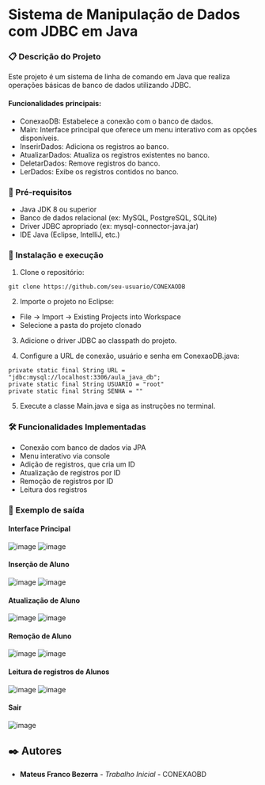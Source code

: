 # Sistema de Manipulação de Dados com JDBC em Java

### 📋 Descrição do Projeto

Este projeto é um sistema de linha de comando em Java que realiza operações básicas de banco de dados utilizando JDBC.

#### Funcionalidades principais:

- ConexaoDB: Estabelece a conexão com o banco de dados.
- Main: Interface principal que oferece um menu interativo com as opções disponíveis.
- InserirDados: Adiciona os registros ao banco.
- AtualizarDados: Atualiza os registros existentes no banco.
- DeletarDados: Remove registros do banco.
- LerDados: Exibe os registros contidos no banco.

### 🔧 Pré-requisitos

- Java JDK 8 ou superior
- Banco de dados relacional (ex: MySQL, PostgreSQL, SQLite)
- Driver JDBC apropriado (ex: mysql-connector-java.jar)
- IDE Java (Eclipse, IntelliJ, etc.)

### 🚀 Instalação e execução

1. Clone o repositório:

```
git clone https://github.com/seu-usuario/CONEXAODB
```

2. Importe o projeto no Eclipse:
- File → Import → Existing Projects into Workspace
- Selecione a pasta do projeto clonado

3. Adicione o driver JDBC ao classpath do projeto.

4. Configure a URL de conexão, usuário e senha em ConexaoDB.java:

```
private static final String URL = "jdbc:mysql://localhost:3306/aula_java_db";
private static final String USUARIO = "root"
private static final String SENHA = ""
```

5. Execute a classe Main.java e siga as instruções no terminal.

### 🛠️ Funcionalidades Implementadas

- Conexão com banco de dados via JPA
- Menu interativo via console
- Adição de registros, que cria um ID
- Atualização de registros por ID
- Remoção de registros por ID
- Leitura dos registros

### 📝 Exemplo de saída

#### Interface Principal

![image](https://github.com/user-attachments/assets/dce48d47-cd35-47fb-9c52-747bbd518160)
![image](https://github.com/user-attachments/assets/3a432b24-1059-4fd3-a0f9-abdeb5a711e4)


#### Inserção de Aluno

![image](https://github.com/user-attachments/assets/d31687ff-3128-4aed-ade0-9d2b48c1477d)
![image](https://github.com/user-attachments/assets/158724cd-3bb2-4247-ace4-4fcd8dcce2cf)


#### Atualização de Aluno

![image](https://github.com/user-attachments/assets/8f6a443c-1369-4ada-9fef-4e3822783ad3)
![image](https://github.com/user-attachments/assets/10b60ea0-de75-4e91-bc99-261f340824cb)


#### Remoção de Aluno

![image](https://github.com/user-attachments/assets/ef35c8b5-eb32-4f65-a9c9-ff753bbe160e)
![image](https://github.com/user-attachments/assets/da71e9a1-072b-4b62-b697-f06576533eb7)


#### Leitura de registros de Alunos
  
![image](https://github.com/user-attachments/assets/3e0ce0ec-c5d9-4d72-8ac7-9312538377fc)
![image](https://github.com/user-attachments/assets/bea4a433-371c-4f62-a3a0-6f0814f6d0ee)


#### Sair

![image](https://github.com/user-attachments/assets/bdc5ae56-18e5-4a30-ad5f-2ef4bb430f50)


## ✒️ Autores

* **Mateus Franco Bezerra** - *Trabalho Inicial* - CONEXAOBD
